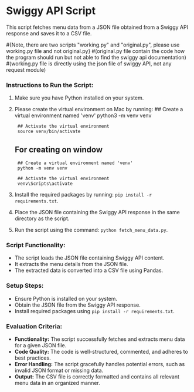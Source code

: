 # Swiggy API Script

This script fetches menu data from a JSON file obtained from a Swiggy API response and saves it to a CSV file.

#{Note, there are two scripts "working.py" and "original.py", please use working.py file and not original.py}
#(original.py file contain the code how the program should run but not able to find the swiggy api documentation)
#(working.py file is directly using the json file of swiggy API, not any request module)

### Instructions to Run the Script:
1. Make sure you have Python installed on your system.
2. Please create the virtual environment on Mac by running:
        ## Create a virtual environment named 'venv'
        python3 -m venv venv

        ## Activate the virtual environment
        source venv/bin/activate
    ## For creating on window 
        ## Create a virtual environment named 'venv'
        python -m venv venv

        ## Activate the virtual environment
        venv\Scripts\activate
3. Install the required packages by running: `pip install -r requirements.txt`.
4. Place the JSON file containing the Swiggy API response in the same directory as the script.
5. Run the script using the command: `python fetch_menu_data.py`.

### Script Functionality:
- The script loads the JSON file containing Swiggy API content.
- It extracts the menu details from the JSON file.
- The extracted data is converted into a CSV file using Pandas.

### Setup Steps:
- Ensure Python is installed on your system.
- Obtain the JSON file from the Swiggy API response.
- Install required packages using `pip install -r requirements.txt`.

### Evaluation Criteria:
- **Functionality:** The script successfully fetches and extracts menu data for a given JSON file.
- **Code Quality:** The code is well-structured, commented, and adheres to best practices.
- **Error Handling:** The script gracefully handles potential errors, such as invalid JSON format or missing data.
- **Output:** The CSV file is correctly formatted and contains all relevant menu data in an organized manner.

